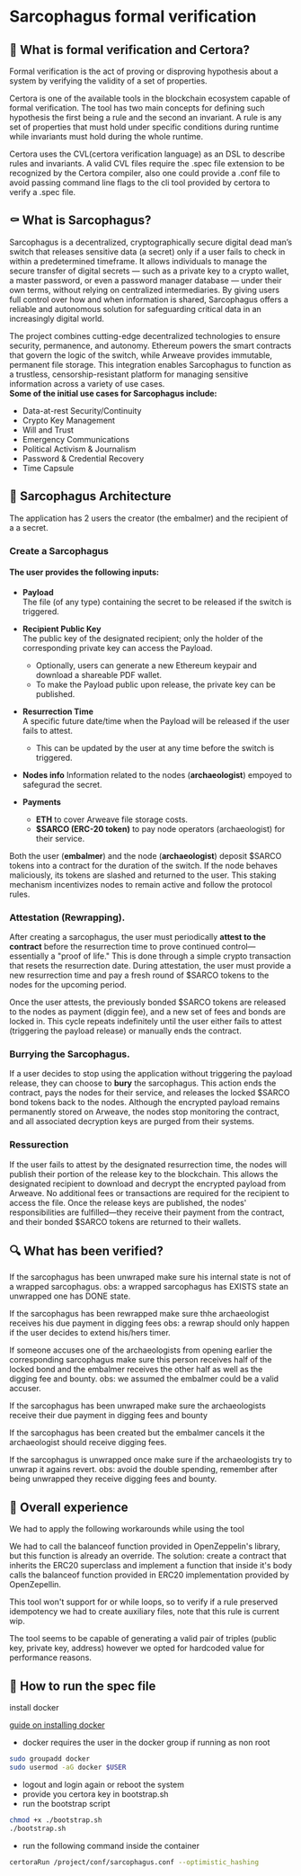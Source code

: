 # Sarcophagus formal verification

## 🤔 What is formal verification and Certora?

Formal verification is the act of proving or disproving hypothesis about a system by verifying
the validity of a set of properties.

Certora is one of the available tools in the blockchain ecosystem capable of formal
verification. The tool has two main concepts for defining such hypothesis the first being a rule
and the second an invariant. A rule is any set of properties that must hold under specific
conditions during runtime while invariants must hold during the whole runtime.

Certora uses the CVL(certora verification language) as an DSL to describe rules and invariants.
A valid CVL files require the .spec file extension to be recognized by the Certora compiler,
also one could provide a .conf file to avoid passing command line flags to the cli tool
provided by certora to verify a .spec file.

## ⚰️ What is Sarcophagus?

Sarcophagus is a decentralized, cryptographically secure digital dead man’s switch that releases sensitive data (a secret) only if a user fails to check in within a predetermined timeframe. It allows individuals to manage the secure transfer of digital secrets — such as a private key to a crypto wallet, a master password, or even a password manager database — under their own terms, without relying on centralized intermediaries. By giving users full control over how and when information is shared, Sarcophagus offers a reliable and autonomous solution for safeguarding critical data in an increasingly digital world.

The project combines cutting-edge decentralized technologies to ensure security, permanence, and autonomy. Ethereum powers the smart contracts that govern the logic of the switch, while Arweave provides immutable, permanent file storage. This integration enables Sarcophagus to function as a trustless, censorship-resistant platform for managing sensitive information across a variety of use cases.  
**Some of the initial use cases for Sarcophagus include:**

- Data-at-rest Security/Continuity  
- Crypto Key Management  
- Will and Trust  
- Emergency Communications  
- Political Activism & Journalism  
- Password & Credential Recovery  
- Time Capsule

## 🧰 Sarcophagus Architecture

The application has 2 users the creator (the embalmer) and the recipient of a a secret.
### Create a Sarcophagus
#### The user provides the following inputs:

- **Payload**  
  The file (of any type) containing the secret to be released if the switch is triggered.

- **Recipient Public Key**  
  The public key of the designated recipient; only the holder of the corresponding private key can access the Payload.  
  - Optionally, users can generate a new Ethereum keypair and download a shareable PDF wallet.  
  - To make the Payload public upon release, the private key can be published.

- **Resurrection Time**  
  A specific future date/time when the Payload will be released if the user fails to attest.  
  - This can be updated by the user at any time before the switch is triggered.

- **Nodes info**
  Information related to the nodes (**archaeologist**) empoyed to safegurad the secret.

- **Payments**  
  - **ETH** to cover Arweave file storage costs.  
  - **$SARCO (ERC-20 token)** to pay node operators (archaeologist) for their service.
    
Both the user (**embalmer**) and the node (**archaeologist**) deposit $SARCO tokens into a contract for the duration of the switch. If the node behaves maliciously, its tokens are slashed and returned to the user. This staking mechanism incentivizes nodes to remain active and follow the protocol rules.

### Attestation (Rewrapping).
After creating a sarcophagus, the user must periodically **attest to the contract** before the resurrection time to prove continued control—essentially a "proof of life." This is done through a simple crypto transaction that resets the resurrection date. During attestation, the user must provide a new resurrection time and pay a fresh round of $SARCO tokens to the nodes for the upcoming period.

Once the user attests, the previously bonded $SARCO tokens are released to the nodes as payment (diggin fee), and a new set of fees and bonds are locked in. This cycle repeats indefinitely until the user either fails to attest (triggering the payload release) or manually ends the contract. 

### Burrying the Sarcophagus.
If a user decides to stop using the application without triggering the payload release, they can choose to **bury** the sarcophagus. This action ends the contract, pays the nodes for their service, and releases the locked $SARCO bond tokens back to the nodes. Although the encrypted payload remains permanently stored on Arweave, the nodes stop monitoring the contract, and all associated decryption keys are purged from their systems.

### Ressurection

If the user fails to attest by the designated resurrection time, the nodes will publish their portion of the release key to the blockchain. This allows the designated recipient to download and decrypt the encrypted payload from Arweave. No additional fees or transactions are required for the recipient to access the file. Once the release keys are published, the nodes' responsibilities are fulfilled—they receive their payment from the contract, and their bonded $SARCO tokens are returned to their wallets.

## 🔍 What has been verified?

If the sarcophagus has been unwraped make sure his internal state is not of a wrapped
sarcophagus. obs: a wrapped sarcophagus has EXISTS state an unwrapped one has
DONE state.

If the sarcophagus has been rewrapped make sure thhe archaeologist receives his due
payment in digging fees obs: a rewrap should only happen if the user decides to extend
his/hers timer.

If someone accuses one of the archaeologists from opening earlier the corresponding
sarcophagus make sure this person receives half of the locked bond and the embalmer
receives the other half as well as the digging fee and bounty. obs: we assumed the
embalmer could be a valid accuser.

If the sarcophagus has been unwraped make sure the archaeologists receive their due
payment in digging fees and bounty

If the sarcophagus has been created but the embalmer cancels it the archaeologist
should receive digging fees.

If the sarcophagus is unwrapped once make sure if the archaeologists try to unwrap it
agains revert. obs: avoid the double spending, remember after being unwrapped they
receive digging fees and bounty.

## 📎 Overall experience

We had to apply the following workarounds while using the tool

We had to call the balanceof function provided in OpenZeppelin's library, but this function is
already an override. The solution: create a contract that inherits the ERC20 superclass and
implement a function that inside it's body calls the balanceof function provided in ERC20
implementation provided by OpenZepellin.

This tool won't support for or while loops, so to verify if a rule preserved idempotency we
had to create auxiliary files, note that this rule is current wip.

The tool seems to be capable of generating a valid pair of triples (public key, private key,
address) however we opted for hardcoded value for performance reasons.

## 🐋 How to run the spec file

install docker

[guide on installing docker](https://docs.docker.com/engine/install/)

- docker requires the user in the docker group if running as non root

```bash
sudo groupadd docker
sudo usermod -aG docker $USER
```
- logout and login again or reboot the system
- provide you certora key in bootstrap.sh
- run the bootstrap script
```bash
chmod +x ./bootstrap.sh
./bootstrap.sh
```
- run the following command inside the container
```bash
certoraRun /project/conf/sarcophagus.conf --optimistic_hashing
```
